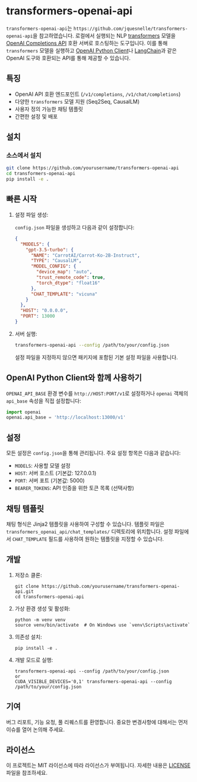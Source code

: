 # transformers-openai-api

`transformers-openai-api`는 `https://github.com/jquesnelle/transformers-openai-api`을 참고하였습니다. 로컬에서 실행되는 NLP [transformers](https://github.com/huggingface/transformers/) 모델을 [OpenAI Completions API](https://beta.openai.com/docs/api-reference/completions) 호환 서버로 호스팅하는 도구입니다. 이를 통해 `transformers` 모델을 실행하고 [OpenAI Python Client](https://github.com/openai/openai-python)나 [LangChain](https://github.com/hwchase17/langchain)과 같은 OpenAI 도구와 호환되는 API를 통해 제공할 수 있습니다.

## 특징

- OpenAI API 호환 엔드포인트 (`/v1/completions`, `/v1/chat/completions`)
- 다양한 `transformers` 모델 지원 (Seq2Seq, CausalLM)
- 사용자 정의 가능한 채팅 템플릿
- 간편한 설정 및 배포

## 설치

### 소스에서 설치

```sh
git clone https://github.com/yourusername/transformers-openai-api
cd transformers-openai-api
pip install -e .
```

## 빠른 시작

1. 설정 파일 생성:

   `config.json` 파일을 생성하고 다음과 같이 설정합니다:

   ```json
   {
     "MODELS": {
       "gpt-3.5-turbo": {
         "NAME": "CarrotAI/Carrot-Ko-2B-Instruct",
         "TYPE": "CausalLM",
         "MODEL_CONFIG": {
           "device_map": "auto",
           "trust_remote_code": true,
           "torch_dtype": "float16"
         },
         "CHAT_TEMPLATE": "vicuna"
       }
     },
     "HOST": "0.0.0.0",
     "PORT": 13000
   }
   ```

2. 서버 실행:

   ```sh
   transformers-openai-api --config /path/to/your/config.json
   ```

   설정 파일을 지정하지 않으면 패키지에 포함된 기본 설정 파일을 사용합니다.

## OpenAI Python Client와 함께 사용하기

`OPENAI_API_BASE` 환경 변수를 `http://HOST:PORT/v1`로 설정하거나 `openai` 객체의 `api_base` 속성을 직접 설정합니다:

```python
import openai
openai.api_base = 'http://localhost:13000/v1'
```

## 설정

모든 설정은 `config.json`을 통해 관리됩니다. 주요 설정 항목은 다음과 같습니다:

- `MODELS`: 사용할 모델 설정
- `HOST`: 서버 호스트 (기본값: 127.0.0.1)
- `PORT`: 서버 포트 (기본값: 5000)
- `BEARER_TOKENS`: API 인증을 위한 토큰 목록 (선택사항)

## 채팅 템플릿

채팅 형식은 Jinja2 템플릿을 사용하여 구성할 수 있습니다. 템플릿 파일은 `transformers_openai_api/chat_templates/` 디렉토리에 위치합니다. 설정 파일에서 `CHAT_TEMPLATE` 필드를 사용하여 원하는 템플릿을 지정할 수 있습니다.

## 개발

1. 저장소 클론:
   ```
   git clone https://github.com/yourusername/transformers-openai-api.git
   cd transformers-openai-api
   ```

2. 가상 환경 생성 및 활성화:
   ```
   python -m venv venv
   source venv/bin/activate  # On Windows use `venv\Scripts\activate`
   ```

3. 의존성 설치:
   ```
   pip install -e .
   ```

4. 개발 모드로 실행:
   ```
   transformers-openai-api --config /path/to/your/config.json
   or
   CUDA_VISIBLE_DEVICES='0,1' transformers-openai-api --config /path/to/your/config.json
   ```

## 기여

버그 리포트, 기능 요청, 풀 리퀘스트를 환영합니다. 중요한 변경사항에 대해서는 먼저 이슈를 열어 논의해 주세요.

## 라이선스

이 프로젝트는 MIT 라이선스에 따라 라이선스가 부여됩니다. 자세한 내용은 [LICENSE](LICENSE) 파일을 참조하세요.
